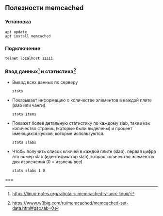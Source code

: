 ## Полезности memcached

### Установка
  ```
  apt update
  apt install memcached
  ```
### Подключение
```
telnet localhost 11211 
```

### Ввод данных[^1] и статистика[^2]


- Вывод всех данных по серверу
  ```
  stats
  ```
- Показывает информацию о количестве элементов в каждой плите (slab или чанги).  
  ```
  stats items
  ```
- Покажет более детальную статистику по каждому slab, такие как количество страниц (которые были выделены) и процент имеющихся кусков, которые используются.  

   ```
  stats slabs
  ```
- Чтобы получить список ключей в каждой плите (slab). первая цифра это номер slab (идентификатор slab), вторая количество элементов для извлечения (0 = извлечь все)
  ```
  stats slabs 1 0
  ```
===
[^1]: https://linux-notes.org/rabota-s-memcached-v-unix-linux/
[^2]: https://www.w3big.com/ru/memcached/memcached-set-data.html#gsc.tab=0
